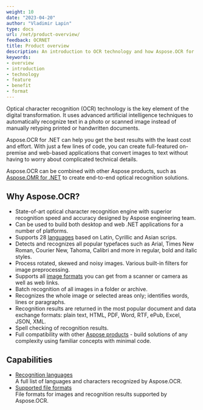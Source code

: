 ```yaml
---
weight: 10
date: "2023-04-20"
author: "Vladimir Lapin"
type: docs
url: /net/product-overview/
feedback: OCRNET
title: Product overview
description: An introduction to OCR technology and how Aspose.OCR for .NET can help you use it for your day-to-day business needs.
keywords:
- overview
- introduction
- technology
- feature
- benefit
- format
---
```


Optical character recognition (OCR) technology is the key element of the digital transformation. It uses advanced artificial intelligence techniques to automatically recognize text in a photo or scanned image instead of manually retyping printed or handwritten documents.

Aspose.OCR for .NET can help you get the best results with the least cost and effort. With just a few lines of code, you can create full-featured on-premise and web-based applications that convert images to text without having to worry about complicated technical details.

Aspose.OCR can be combined with other Aspose products, such as [Aspose.OMR for .NET](https://products.aspose.com/omr/) to create end-to-end optical recognition solutions.

## Why Aspose.OCR?

- State-of-art optical character recognition engine with superior recognition speed and accuracy designed by Aspose engineering team.
- Can be used to build both desktop and web .NET applications for a number of platforms.
- Supports 28 [languages](/ocr/net/recognition-languages/) based on Latin, Cyrillic and Asian scrips.
- Detects and recognizes all popular typefaces such as Arial, Times New Roman, Courier New, Tahoma, Calibri and more in regular, bold and italic styles.
- Process rotated, skewed and noisy images. Various built-in filters for image preprocessing.
- Supports all [image formats](/ocr/net/supported-file-formats/) you can get from a scanner or camera as well as web links.
- Batch recognition of all images in a folder or archive.
- Recognizes the whole image or selected areas only; identifies words, lines or paragraphs.
- Recognition results are returned in the most popular document and data exchange formats: plain text, HTML, PDF, Word, RTF, ePub, Excel, JSON, XML.
- Spell checking of recognition results.
- Full compatibility with other [Aspose products](https://products.aspose.com/) - build solutions of any complexity using familiar concepts with minimal code.

## Capabilities

- [Recognition languages](/ocr/net/recognition-languages/)  
  A full list of languages and characters recognized by Aspose.OCR.
- [Supported file formats](/ocr/net/supported-file-formats/)  
  File formats for images and recognition results supported by Aspose.OCR.
